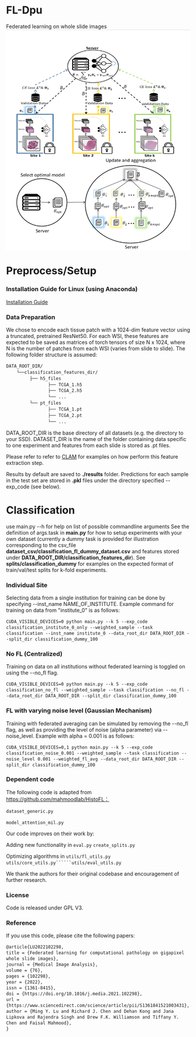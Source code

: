 # FL-Dpu
Federated learning on whole slide images
<img src="FedDPU.jpg" align="center" />

# Preprocess/Setup
### Installation Guide for Linux (using Anaconda)
[Installation Guide](https://github.com/mahmoodlab/CLAM/blob/master/docs/INSTALLATION.md)

### Data Preparation
We chose to encode each tissue patch with a 1024-dim feature vector using a truncated, pretrained ResNet50. For each WSI, these features are expected to be saved as matrices of torch tensors of size N x 1024, where N is the number of patches from each WSI (varies from slide to slide). The following folder structure is assumed:
```bash
DATA_ROOT_DIR/
    └──classification_features_dir/
         ├── h5_files
                ├── TCGA_1.h5
                ├── TCGA_2.h5
                └── ...
         └── pt_files
                ├── TCGA_1.pt
                ├── TCGA_2.pt
                └── ...
```
DATA_ROOT_DIR is the base directory of all datasets (e.g. the directory to your SSD). DATASET_DIR is the name of the folder containing data specific to one experiment and features from each slide is stored as .pt files.

Please refer to refer to [CLAM](https://github.com/mahmoodlab/CLAM) for examples on how perform this feature extraction step.

Results by default are saved to **./results** folder. Predictions for each sample in the test set are stored in **.pkl** files under the directory specified --exp_code (see below).

# Classification 
use main.py --h for help on list of possible commandline arguments
See the definition of args.task in **main.py** for how to setup experiments with your own dataset (currently a dummy task is provided for illustration corresponding to the csv_file **dataset_csv/classification_fl_dummy_dataset.csv** and features stored under **DATA_ROOT_DIR/classification_features_dir**).
See **splits/classification_dummy** for examples on the expected format of train/val/test splits for k-fold experiments.


### Individual Site
Selecting data from a single institution for training can be done by specifying --inst_name NAME_OF_INSTITUTE. Example command for training on data from "institute_0" is as follows:
```
CUDA_VISIBLE_DEVICES=0 python main.py --k 5 --exp_code classification_institute_0_only --weighted_sample --task classification --inst_name institute_0 --data_root_dir DATA_ROOT_DIR --split_dir classification_dummy_100
```

### No FL (Centralized)
Training on data on all institutions without federated learning is toggled on using the --no_fl flag. 
``` shell
CUDA_VISIBLE_DEVICES=0 python main.py --k 5 --exp_code classification_no_fl --weighted_sample --task classification --no_fl --data_root_dir DATA_ROOT_DIR --split_dir classification_dummy_100
```

### FL with varying noise level (Gaussian Mechanism)
Training with federated averaging can be simulated by removing the --no_fl flag, as well as providing the level of noise (alpha parameter) via --noise_level. Example with alpha = 0.001 is as follows:
``` shell
CUDA_VISIBLE_DEVICES=0,1 python main.py --k 5 --exp_code classification_noise_0.001 --weighted_sample --task classification --noise_level 0.001 --weighted_fl_avg --data_root_dir DATA_ROOT_DIR --split_dir classification_dummy_100
```


### Dependent code
The following code is adapted from https://github.com/mahmoodlab/HistoFL：

```dataset_generic.py ```

```model_attention_mil.py```

Our code improves on their work by:

Adding new functionality in ```eval.py```  ```create_splits.py```

Optimizing algorithms in ```utils/fl_utils.py``` ```utils/core_utils.py``````utils/eval_utils.py```

We thank the authors for their original codebase and encouragement of further research. 

### License
Code is released under GPL V3.

### Reference
If you use this code, please cite the following papers:
```
@article{LU2022102298,
title = {Federated learning for computational pathology on gigapixel whole slide images},
journal = {Medical Image Analysis},
volume = {76},
pages = {102298},
year = {2022},
issn = {1361-8415},
doi = {https://doi.org/10.1016/j.media.2021.102298},
url = {https://www.sciencedirect.com/science/article/pii/S1361841521003431},
author = {Ming Y. Lu and Richard J. Chen and Dehan Kong and Jana Lipkova and Rajendra Singh and Drew F.K. Williamson and Tiffany Y. Chen and Faisal Mahmood},
}
```
